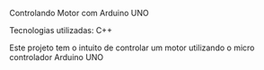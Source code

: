 Controlando Motor com Arduino UNO

Tecnologias utilizadas:
C++

Este projeto tem o intuito de controlar um motor utilizando o micro controlador Arduino UNO
